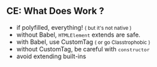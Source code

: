 ## CE: What Does Work ?

<ul>
  <li class="fragment fade-in">if polyfilled, <span class="fragment fade-in">everything!</span> <small class="fragment fade-in">( but it's not native )</small></li>
  <li class="fragment fade-in">without Babel, <code style="font-size:.8em;">HTMLElement</code> extends are safe.</li>
  <li class="fragment fade-in">with Babel, use CustomTag  <small class="fragment fade-in">( or go Classtrophobic )</small></li>
  <li class="fragment fade-in">without CustomTag, be careful with <code style="font-size:.8em;">constructor</code></li>
  <li class="fragment fade-in">avoid extending built-ins</li>
</ul>
